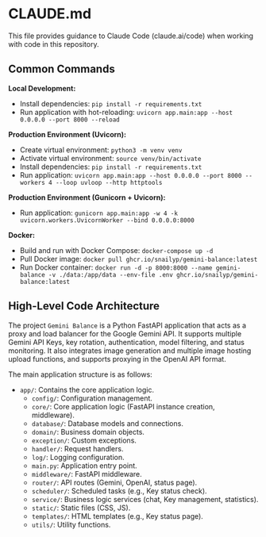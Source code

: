 # CLAUDE.md

This file provides guidance to Claude Code (claude.ai/code) when working with code in this repository.

## Common Commands

**Local Development:**
- Install dependencies: `pip install -r requirements.txt`
- Run application with hot-reloading: `uvicorn app.main:app --host 0.0.0.0 --port 8000 --reload`

**Production Environment (Uvicorn):**
- Create virtual environment: `python3 -m venv venv`
- Activate virtual environment: `source venv/bin/activate`
- Install dependencies: `pip install -r requirements.txt`
- Run application: `uvicorn app.main:app --host 0.0.0.0 --port 8000 --workers 4 --loop uvloop --http httptools`

**Production Environment (Gunicorn + Uvicorn):**
- Run application: `gunicorn app.main:app -w 4 -k uvicorn.workers.UvicornWorker --bind 0.0.0.0:8000`

**Docker:**
- Build and run with Docker Compose: `docker-compose up -d`
- Pull Docker image: `docker pull ghcr.io/snailyp/gemini-balance:latest`
- Run Docker container: `docker run -d -p 8000:8000 --name gemini-balance -v ./data:/app/data --env-file .env ghcr.io/snailyp/gemini-balance:latest`

## High-Level Code Architecture

The project `Gemini Balance` is a Python FastAPI application that acts as a proxy and load balancer for the Google Gemini API. It supports multiple Gemini API Keys, key rotation, authentication, model filtering, and status monitoring. It also integrates image generation and multiple image hosting upload functions, and supports proxying in the OpenAI API format.

The main application structure is as follows:

-   `app/`: Contains the core application logic.
    -   `config/`: Configuration management.
    -   `core/`: Core application logic (FastAPI instance creation, middleware).
    -   `database/`: Database models and connections.
    -   `domain/`: Business domain objects.
    -   `exception/`: Custom exceptions.
    -   `handler/`: Request handlers.
    -   `log/`: Logging configuration.
    -   `main.py`: Application entry point.
    -   `middleware/`: FastAPI middleware.
    -   `router/`: API routes (Gemini, OpenAI, status page).
    -   `scheduler/`: Scheduled tasks (e.g., Key status check).
    -   `service/`: Business logic services (chat, Key management, statistics).
    -   `static/`: Static files (CSS, JS).
    -   `templates/`: HTML templates (e.g., Key status page).
    -   `utils/`: Utility functions.
